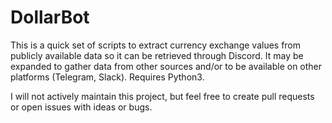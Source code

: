 # DollarBot

This is a quick set of scripts to extract currency exchange values from publicly available data so it can be retrieved through Discord. It may be expanded to gather data from other sources and/or to be available on other platforms (Telegram, Slack). Requires Python3.

I will not actively maintain this project, but feel free to create pull requests or open issues with ideas or bugs.
